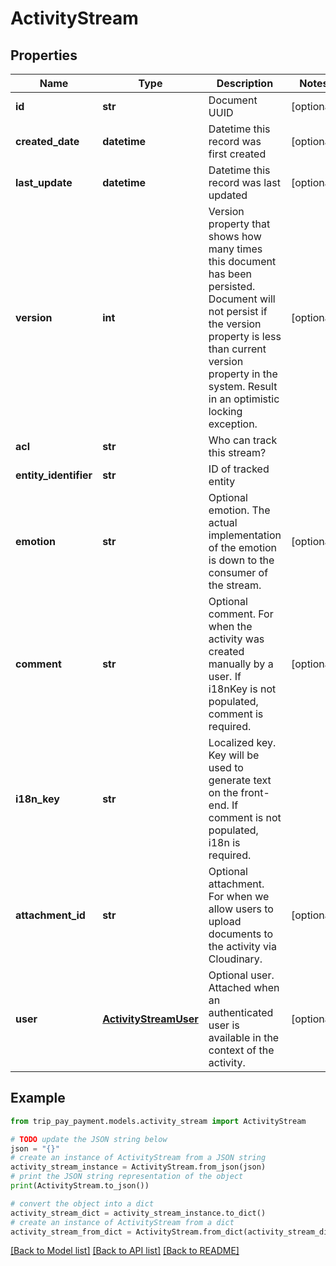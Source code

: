 # ActivityStream


## Properties

Name | Type | Description | Notes
------------ | ------------- | ------------- | -------------
**id** | **str** | Document UUID | [optional] 
**created_date** | **datetime** | Datetime this record was first created | [optional] 
**last_update** | **datetime** | Datetime this record was last updated | [optional] 
**version** | **int** | Version property that shows how many times this document has been persisted. Document will not persist if the version property is less than current version property in the system. Result in an optimistic locking exception. | [optional] 
**acl** | **str** | Who can track this stream? | 
**entity_identifier** | **str** | ID of tracked entity | 
**emotion** | **str** | Optional emotion. The actual implementation of the emotion is down to the consumer of the stream. | [optional] 
**comment** | **str** | Optional comment. For when the activity was created manually by a user. If i18nKey is not populated, comment is required. | [optional] 
**i18n_key** | **str** | Localized key. Key will be used to generate text on the front-end. If comment is not populated, i18n is required. | 
**attachment_id** | **str** | Optional attachment. For when we allow users to upload documents to the activity via Cloudinary. | [optional] 
**user** | [**ActivityStreamUser**](ActivityStreamUser.md) | Optional user. Attached when an authenticated user is available in the context of the activity. | [optional] 

## Example

```python
from trip_pay_payment.models.activity_stream import ActivityStream

# TODO update the JSON string below
json = "{}"
# create an instance of ActivityStream from a JSON string
activity_stream_instance = ActivityStream.from_json(json)
# print the JSON string representation of the object
print(ActivityStream.to_json())

# convert the object into a dict
activity_stream_dict = activity_stream_instance.to_dict()
# create an instance of ActivityStream from a dict
activity_stream_from_dict = ActivityStream.from_dict(activity_stream_dict)
```
[[Back to Model list]](../README.md#documentation-for-models) [[Back to API list]](../README.md#documentation-for-api-endpoints) [[Back to README]](../README.md)


